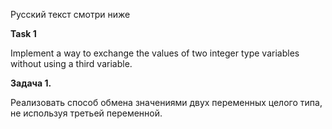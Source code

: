 Русский текст смотри ниже

**Task 1**

Implement a way to exchange the values of two integer type variables without using a third variable.

**Задача 1.**

Реализовать способ обмена значениями двух переменных целого типа, не используя третьей переменной.